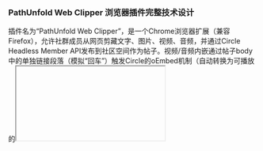 ### PathUnfold Web Clipper 浏览器插件完整技术设计
插件名为“PathUnfold Web Clipper”，是一个Chrome浏览器扩展（兼容Firefox），允许社群成员从网页剪藏文字、图片、视频、音频，并通过Circle Headless Member API发布到社区空间作为帖子。视频/音频内嵌通过帖子body中的单独链接段落（模拟“回车”）触发Circle的oEmbed机制（自动转换为可播放的<iframe>）。

设计基于Circle Headless Member API文档（基URL: https://app.circle.so/api/v1/headless/，认证用JWT access_token）。认证通过你的后端处理（成员只需输入email），前端不暴露任何Circle API token。插件全前端实现（JavaScript/HTML），后端需单独部署（e.g., Node.js）。

#### 1. 插件目标与功能
- **目标**：类似Obsidian Web Clipper，让Circle社群成员快速剪藏网页内容（文字、图片URL、视频/音频URL），一键发布为帖子，支持媒体嵌入。适合社区知识分享、内容 curation。
- **核心功能**：
  - 剪藏：捕获网页标题、选中文本、图片/媒体URL。
  - 编辑：弹出窗口显示剪藏内容，用户编辑标题/内容/空间ID。
  - 发布：格式化帖子body（HTML，支持<img>和oEmbed链接），用Member API创建帖子。
  - 认证：成员输入email，后端生成JWT access_token（1小时有效）。
  - 支持媒体：文字直接文本；图片用<img src="URL">；视频/音频用单独<p>URL</p>触发Circle oEmbed（e.g., YouTube、Vimeo、Spotify）。
- **限制**：当前用URL嵌入媒体（无需上传文件）；若需附件上传，可扩展attachments参数（Circle支持）。

#### 2. 技术栈
- **浏览器扩展框架**：Chrome Extension Manifest V3（最新标准，确保安全/性能）。
- **语言**：JavaScript（逻辑）、HTML/CSS（界面：弹出窗口、设置页）。
- **API集成**：
  - **Circle Headless Member API**：基URL https://app.circle.so/api/v1/headless/。
    - 认证：后端调用Auth API生成access_token（POST /auth_token）。
    - 帖子创建：POST /posts，参数：space_id (string, 空间ID)、name (string, 标题)、body (string, HTML内容)、post_type (string, "basic")。
    - body格式：HTML，支持oEmbed（视频链接自动嵌入）。
  - **工具**：Fetch API（HTTP请求）。
- **存储**：Chrome Storage API（保存email、access_token、spaceId）。
- **权限**：activeTab（访问网页）、storage（保存设置）。
- **后端**：Node.js/Express（或Vercel函数），处理认证（存储Headless Auth token，生成member JWT）。
- **开发工具**：VS Code、Chrome开发者工具。
- **测试/部署**：本地加载（Chrome://extensions/），发布Chrome Web Store。
- **不需要**：复杂框架（如React）；互联网安装（全本地+API）。
- **周期/成本**：2-4周（1开发者），预算1500-4000美元（含后端）。

#### 3. 架构设计
- **组件**：
  - **内容脚本 (content.js)**：注入网页，捕获选中内容/媒体。
  - **弹出窗口 (popup.html/js)**：用户界面，显示/编辑剪藏，触发发布。
  - **设置页 (options.html/js)**：输入email，调用后端认证。
  - **后台脚本 (background.js)**：处理API调用（发布帖子），因弹出窗口可能关闭。
- **数据流**：
  - 网页 → content.js 捕获数据 → popup.js 显示/格式化。
  - popup.js → background.js 发送帖子数据 → Circle API。
  - options.js → 后端/auth → 返回access_token → 存储。
- **认证流程**：
  1. 用户输入email。
  2. 插件POST到后端/auth（body: {email}）。
  3. 后端用Headless Auth token调用Circle /auth_token，获取access_token，返回给插件。
  4. 插件存储access_token，用于Member API请求。
- **媒体处理**：
  - 格式化body为HTML：文字用<p>；图片用<img>；视频/音频用<p>URL</p>（Circle oEmbed自动处理）。
  - 如果oEmbed失败，可可选调用oEmbed API生成<iframe>（e.g., https://www.youtube.com/oembed?url=...）。
- **错误处理**：token过期提示重新认证；网络错误显示消息。
- **安全**：access_token存储在chrome.storage（浏览器隔离）；后端安全存储Auth token（环境变量）。

#### 4. 用户流程
1. 安装插件（Chrome Web Store或本地加载）。
2. 右键插件图标 > 选项，输入email，点击“Authenticate”（后端生成token）。
3. 浏览网页，选中内容/媒体，点击插件图标。
4. 弹出窗口：自动填充标题/内容（含媒体），输入space_id，编辑后点击“Post to Circle”。
5. 插件格式化HTML body，用token发送到Member API /posts。
6. 成功：显示“Posted successfully”；失败：显示错误（e.g., “Token expired, re-authenticate”）。
7. token过期（1小时）：重新步骤2。

#### 5. 潜在挑战与解决方案
- **token管理**：过期后需重新认证。解决方案：后端支持refresh_token（若API提供），插件自动刷新。
- **媒体嵌入**：依赖Circle oEmbed。解决方案：测试后若不自动，插件加oEmbed fetch。
- **后端依赖**：需部署。解决方案：用Vercel免费部署Node.js。
- **权限/隐私**：插件只访问当前页。解决方案：最小权限声明。
- **扩展**：未来加空间列表（用GET /spaces端点）；文件上传（attachments）。

#### 6. 后端示例代码（Node.js/Express，部署到Vercel/Heroku）
创建一个server.js文件，设置环境变量CIRCLE_AUTH_TOKEN（你的Headless Auth token，从Circle后台生成）。
```javascript
const express = require('express');
const fetch = require('node-fetch');
const app = express();
app.use(express.json());

const CIRCLE_AUTH_TOKEN = process.env.CIRCLE_AUTH_TOKEN;  // 环境变量

app.post('/auth', async (req, res) => {
  const { email } = req.body;
  if (!email) return res.status(400).json({ error: 'Email required' });

  try {
    const response = await fetch('https://app.circle.so/api/v1/headless/auth_token', {  // Auth端点
      method: 'POST',
      headers: {
        'Authorization': `Bearer ${CIRCLE_AUTH_TOKEN}`,
        'Content-Type': 'application/json'
      },
      body: JSON.stringify({ email })
    });
    const data = await response.json();
    if (data.access_token) {
      res.json({ access_token: data.access_token });
    } else {
      res.status(400).json({ error: data.error || 'Failed to generate token' });
    }
  } catch (error) {
    res.status(500).json({ error: error.message });
  }
});

app.listen(process.env.PORT || 3000, () => console.log('Server running'));
```
- 部署：上传到Vercel，设置环境变量。获取URL如https://your-backend.vercel.app/auth，替换插件代码中'https://your-backend.com/auth'。

#### 7. 插件所有代码文件
创建一个文件夹“pathunfold-web-clipper”，放入以下文件和你的图标（icon16.png、icon48.png、icon128.png）。在Chrome://extensions/加载测试。

**文件1: manifest.json**（配置文件）
```json
{
  "manifest_version": 3,
  "name": "PathUnfold Web Clipper",
  "version": "1.0",
  "description": "Clip web content (text, images, videos, audio) and post to Circle.so using Headless Member API",
  "icons": {
    "16": "icon16.png",
    "48": "icon48.png",
    "128": "icon128.png"
  },
  "permissions": ["activeTab", "storage"],
  "action": {
    "default_popup": "popup.html"
  },
  "options_ui": {
    "page": "options.html",
    "open_in_tab": false
  },
  "content_scripts": [
    {
      "matches": ["<all_urls>"],
      "js": ["content.js"]
    }
  ],
  "background": {
    "service_worker": "background.js"
  }
}
```

**文件2: content.js**（捕获网页内容）
```javascript
// 捕获选中内容和媒体
chrome.runtime.onMessage.addListener((request, sender, sendResponse) => {
  if (request.action === "getClipData") {
    const selectedText = window.getSelection().toString();
    const pageTitle = document.title;
    const pageUrl = window.location.href;

    let imageUrl = '';
    const selectedImg = document.querySelector('img:hover') || document.querySelector('img');
    if (selectedImg) imageUrl = selectedImg.src;

    let mediaUrl = '';
    const video = document.querySelector('video') || document.querySelector('iframe[src*="youtube"], iframe[src*="vimeo"]');
    if (video) mediaUrl = video.src || video.getAttribute('src');

    const audio = document.querySelector('audio');
    if (audio) mediaUrl = audio.src;

    sendResponse({
      title: pageTitle,
      content: selectedText || "No text selected",
      url: pageUrl,
      imageUrl,
      mediaUrl
    });
  }
  return true;
});
```

**文件3: popup.html**（弹出窗口界面）
```html
<!DOCTYPE html>
<html>
<head>
  <title>PathUnfold Web Clipper</title>
  <style>
    body { width: 300px; padding: 10px; font-family: Arial; }
    button { background: #007bff; color: white; padding: 5px; border: none; cursor: pointer; }
    button:hover { background: #0056b3; }
    input, textarea { width: 100%; margin: 5px 0; }
  </style>
</head>
<body>
  <h3>Clip to Circle</h3>
  <label>Title:</label>
  <input id="title" type="text"><br>
  <label>Content (HTML):</label>
  <textarea id="content" rows="5"></textarea><br>
  <label>Space ID:</label>
  <input id="spaceId" type="text" placeholder="Enter Circle Space ID"><br>
  <button id="postButton">Post to Circle</button>
  <div id="status"></div>
  <script src="popup.js"></script>
</body>
</html>
```

**文件4: popup.js**（弹出窗口逻辑）
```javascript
document.addEventListener('DOMContentLoaded', () => {
  chrome.tabs.query({active: true, currentWindow: true}, (tabs) => {
    chrome.tabs.sendMessage(tabs[0].id, {action: "getClipData"}, (response) => {
      document.getElementById('title').value = response.title;
      
      // 格式化为HTML body
      let bodyContent = `<p>${response.content}</p><p>Source: <a href="${response.url}">${response.url}</a></p>`;
      if (response.imageUrl) {
        bodyContent += `<p><img src="${response.imageUrl}" alt="Clipped Image" style="max-width:100%;"></p>`;
      }
      if (response.mediaUrl) {
        bodyContent += `<p>${response.mediaUrl}</p>`;  // 单独段落触发oEmbed
      }
      
      document.getElementById('content').value = bodyContent;
    });
  });

  chrome.storage.sync.get(['spaceId'], (data) => {
    if (data.spaceId) {
      document.getElementById('spaceId').value = data.spaceId;
    }
  });

  document.getElementById('postButton').addEventListener('click', () => {
    const title = document.getElementById('title').value;
    const content = document.getElementById('content').value;
    const spaceId = document.getElementById('spaceId').value;

    chrome.storage.sync.set({spaceId: spaceId});

    chrome.runtime.sendMessage({
      action: "postToCircle",
      data: { title, content, spaceId }
    }, (response) => {
      document.getElementById('status').textContent = response.message;
    });
  });
});
```

**文件5: options.html**（设置页界面）
```html
<!DOCTYPE html>
<html>
<head>
  <title>PathUnfold Web Clipper Settings</title>
  <style>
    body { padding: 10px; font-family: Arial; }
    input { width: 100%; margin: 5px 0; }
    button { background: #007bff; color: white; padding: 5px; border: none; cursor: pointer; }
    button:hover { background: #0056b3; }
  </style>
</head>
<body>
  <h3>Settings</h3>
  <label>Your Circle Email:</label>
  <input id="email" type="text" placeholder="user@example.com"><br>
  <button id="save">Authenticate</button>
  <div id="status"></div>
  <p>Note: Token expires in 1 hour; re-authenticate as needed.</p>
  <script src="options.js"></script>
</body>
</html>
```

**文件6: options.js**（设置页逻辑）
```javascript
document.addEventListener('DOMContentLoaded', () => {
  chrome.storage.sync.get(['email'], (data) => {
    document.getElementById('email').value = data.email || '';
  });

  document.getElementById('save').addEventListener('click', async () => {
    const email = document.getElementById('email').value;

    if (!email) {
      document.getElementById('status').textContent = 'Please enter a valid email.';
      return;
    }

    chrome.storage.sync.set({email});

    try {
      const response = await fetch('https://your-backend.com/auth', {  // 替换为你的后端URL
        method: 'POST',
        headers: {
          'Content-Type': 'application/json'
        },
        body: JSON.stringify({ email })
      });
      const data = await response.json();
      if (data.access_token) {
        chrome.storage.sync.set({accessToken: data.access_token});
        document.getElementById('status').textContent = 'Authenticated successfully!';
      } else {
        document.getElementById('status').textContent = 'Error: ' + (data.error || 'Invalid response');
      }
    } catch (error) {
      document.getElementById('status').textContent = 'Network error: ' + error.message;
    }
  });
});
```

**文件7: background.js**（后台脚本）
```javascript
chrome.runtime.onMessage.addListener((request, sender, sendResponse) => {
  if (request.action === "postToCircle") {
    chrome.storage.sync.get(['accessToken'], async (data) => {
      if (!data.accessToken) {
        sendResponse({message: "Please authenticate in settings."});
        return;
      }

      const postData = {
        space_id: request.data.spaceId,
        name: request.data.title,
        body: request.data.content,  // HTML with media
        post_type: "basic"
      };

      try {
        const response = await fetch('https://app.circle.so/api/v1/headless/posts', {
          method: 'POST',
          headers: {
            'Content-Type': 'application/json',
            'Authorization': `Bearer ${data.accessToken}`
          },
          body: JSON.stringify(postData)
        });

        if (response.ok) {
          sendResponse({message: "Posted successfully!"});
        } else {
          sendResponse({message: "Error: " + response.statusText + " (Check token or parameters)"});
        }
      } catch (error) {
        sendResponse({message: "Network error: " + error.message});
      }
    });
    return true;
  }
});
```

#### 8. 测试与发布
- **测试**：文件夹中放文件/图标，在Chrome加载。输入email认证，剪藏网页，发布（需有效space_id）。
- **发布**：上传到Chrome Web Store，添加描述/截图。
- **API验证**：开发者用Postman测试Member API，确保oEmbed工作（body中链接自动嵌入）。